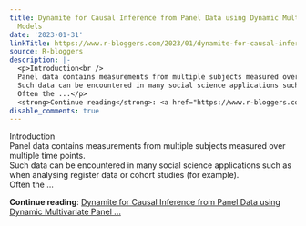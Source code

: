 ```yaml
---
title: Dynamite for Causal Inference from Panel Data using Dynamic Multivariate Panel
  Models
date: '2023-01-31'
linkTitle: https://www.r-bloggers.com/2023/01/dynamite-for-causal-inference-from-panel-data-using-dynamic-multivariate-panel-models/
source: R-bloggers
description: |-
  <p>Introduction<br />
  Panel data contains measurements from multiple subjects measured over multiple time points.<br />
  Such data can be encountered in many social science applications such as when analysing register data or cohort studies (for example).<br />
  Often the ...</p>
  <strong>Continue reading</strong>: <a href="https://www.r-bloggers.com/2023/01/dynamite-for-causal-inference-from-panel-data-using-dynamic-multivariate-panel-models/">Dynamite for Causal Inference from Panel Data using Dynamic Multivariate Panel ...
disable_comments: true
---
```

<p>Introduction<br />
Panel data contains measurements from multiple subjects measured over multiple time points.<br />
Such data can be encountered in many social science applications such as when analysing register data or cohort studies (for example).<br />
Often the ...</p>
<strong>Continue reading</strong>: <a href="https://www.r-bloggers.com/2023/01/dynamite-for-causal-inference-from-panel-data-using-dynamic-multivariate-panel-models/">Dynamite for Causal Inference from Panel Data using Dynamic Multivariate Panel ...